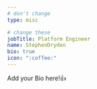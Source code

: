 ```yaml
---
# don't change
type: misc

# change these
jobTitle: Platform Engineer
name: StephenDryden
bio: true
icon: ":coffee:"
---
```


Add your Bio here!:+1:
